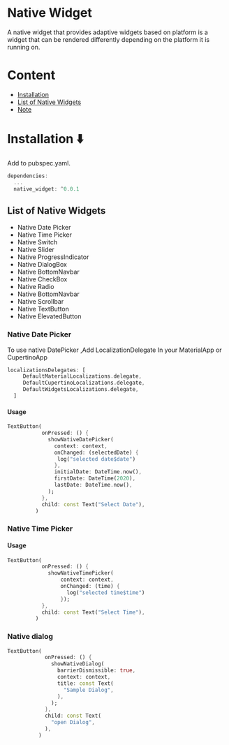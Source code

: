 <!--
This README describes the package. If you publish this package to pub.dev,
this README's contents appear on the landing page for your package.

For information about how to write a good package README, see the guide for
[writing package pages](https://dart.dev/guides/libraries/writing-package-pages).

For general information about developing packages, see the Dart guide for
[creating packages](https://dart.dev/guides/libraries/create-library-packages)
and the Flutter guide for
[developing packages and plugins](https://flutter.dev/developing-packages).
-->



# Native Widget

A native widget that provides adaptive widgets based on platform is a widget that can be rendered differently depending on the platform it is running on. 
# Content

- [Installation](#installation)
- [List of Native Widgets](#list-of-native-widgets)
- [Note](#suggestion)


# Installation ⬇️
Add to pubspec.yaml.
```dart
dependencies:
  ...
  native_widget: ^0.0.1
```



## List of Native Widgets
- Native Date Picker
- Native Time Picker
- Native Switch
- Native Slider
- Native ProgressIndicator
- Native DialogBox
- Native BottomNavbar
- Native CheckBox
- Native Radio
- Native BottomNavbar
- Native Scrollbar
- Native TextButton
- Native ElevatedButton 


 
### Native Date Picker
  To use native DatePicker ,Add LocalizationDelegate In your MaterialApp or CupertinoApp
 ```dart
localizationsDelegates: [
      DefaultMaterialLocalizations.delegate,
      DefaultCupertinoLocalizations.delegate,
      DefaultWidgetsLocalizations.delegate,
   ]
 ``` 
 #### Usage
```dart
TextButton(
           onPressed: () {
             showNativeDatePicker(
               context: context,
               onChanged: (selectedDate) {
                log("selected date$date")
               },
               initialDate: DateTime.now(),
               firstDate: DateTime(2020),
               lastDate: DateTime.now(),
             );
           },
           child: const Text("Select Date"),
         )
```

### Native Time Picker

#### Usage
```dart
TextButton(
           onPressed: () {
             showNativeTimePicker(
                 context: context,
                 onChanged: (time) {
                   log("selected time$time")
                 });
           },
           child: const Text("Select Time"),
         )
```
### Native dialog  

```dart
TextButton(
            onPressed: () {
              showNativeDialog(
                barrierDismissible: true,
                context: context,
                title: const Text(
                  "Sample Dialog",
                ),
              );
            },
            child: const Text(
              "open Dialog",
            ),
          )
```